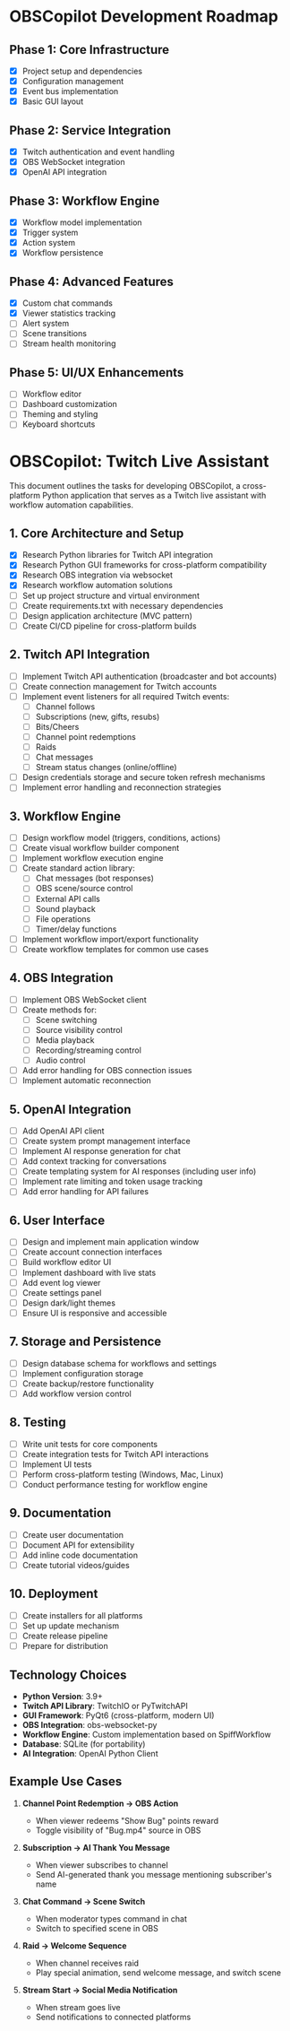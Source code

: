 # OBSCopilot Development Roadmap

## Phase 1: Core Infrastructure
- [x] Project setup and dependencies
- [x] Configuration management
- [x] Event bus implementation
- [x] Basic GUI layout

## Phase 2: Service Integration
- [x] Twitch authentication and event handling
- [x] OBS WebSocket integration
- [x] OpenAI API integration

## Phase 3: Workflow Engine
- [x] Workflow model implementation
- [x] Trigger system
- [x] Action system
- [x] Workflow persistence

## Phase 4: Advanced Features
- [x] Custom chat commands
- [x] Viewer statistics tracking
- [ ] Alert system
- [ ] Scene transitions
- [ ] Stream health monitoring

## Phase 5: UI/UX Enhancements
- [ ] Workflow editor
- [ ] Dashboard customization
- [ ] Theming and styling
- [ ] Keyboard shortcuts

# OBSCopilot: Twitch Live Assistant

This document outlines the tasks for developing OBSCopilot, a cross-platform Python application that serves as a Twitch live assistant with workflow automation capabilities.

## 1. Core Architecture and Setup

- [x] Research Python libraries for Twitch API integration
- [x] Research Python GUI frameworks for cross-platform compatibility
- [x] Research OBS integration via websocket
- [x] Research workflow automation solutions
- [ ] Set up project structure and virtual environment
- [ ] Create requirements.txt with necessary dependencies
- [ ] Design application architecture (MVC pattern)
- [ ] Create CI/CD pipeline for cross-platform builds

## 2. Twitch API Integration

- [ ] Implement Twitch API authentication (broadcaster and bot accounts)
- [ ] Create connection management for Twitch accounts
- [ ] Implement event listeners for all required Twitch events:
  - [ ] Channel follows
  - [ ] Subscriptions (new, gifts, resubs)
  - [ ] Bits/Cheers
  - [ ] Channel point redemptions
  - [ ] Raids
  - [ ] Chat messages
  - [ ] Stream status changes (online/offline)
- [ ] Design credentials storage and secure token refresh mechanisms
- [ ] Implement error handling and reconnection strategies

## 3. Workflow Engine

- [ ] Design workflow model (triggers, conditions, actions)
- [ ] Create visual workflow builder component
- [ ] Implement workflow execution engine
- [ ] Create standard action library:
  - [ ] Chat messages (bot responses)
  - [ ] OBS scene/source control
  - [ ] External API calls
  - [ ] Sound playback
  - [ ] File operations
  - [ ] Timer/delay functions
- [ ] Implement workflow import/export functionality
- [ ] Create workflow templates for common use cases

## 4. OBS Integration

- [ ] Implement OBS WebSocket client
- [ ] Create methods for:
  - [ ] Scene switching
  - [ ] Source visibility control
  - [ ] Media playback
  - [ ] Recording/streaming control
  - [ ] Audio control
- [ ] Add error handling for OBS connection issues
- [ ] Implement automatic reconnection

## 5. OpenAI Integration

- [ ] Add OpenAI API client
- [ ] Create system prompt management interface
- [ ] Implement AI response generation for chat
- [ ] Add context tracking for conversations
- [ ] Create templating system for AI responses (including user info)
- [ ] Implement rate limiting and token usage tracking
- [ ] Add error handling for API failures

## 6. User Interface

- [ ] Design and implement main application window
- [ ] Create account connection interfaces
- [ ] Build workflow editor UI
- [ ] Implement dashboard with live stats
- [ ] Add event log viewer
- [ ] Create settings panel
- [ ] Design dark/light themes
- [ ] Ensure UI is responsive and accessible

## 7. Storage and Persistence

- [ ] Design database schema for workflows and settings
- [ ] Implement configuration storage
- [ ] Create backup/restore functionality
- [ ] Add workflow version control

## 8. Testing

- [ ] Write unit tests for core components
- [ ] Create integration tests for Twitch API interactions
- [ ] Implement UI tests
- [ ] Perform cross-platform testing (Windows, Mac, Linux)
- [ ] Conduct performance testing for workflow engine

## 9. Documentation

- [ ] Create user documentation
- [ ] Document API for extensibility
- [ ] Add inline code documentation
- [ ] Create tutorial videos/guides

## 10. Deployment

- [ ] Create installers for all platforms
- [ ] Set up update mechanism
- [ ] Create release pipeline
- [ ] Prepare for distribution

## Technology Choices

- **Python Version**: 3.9+
- **Twitch API Library**: TwitchIO or PyTwitchAPI
- **GUI Framework**: PyQt6 (cross-platform, modern UI)
- **OBS Integration**: obs-websocket-py 
- **Workflow Engine**: Custom implementation based on SpiffWorkflow
- **Database**: SQLite (for portability)
- **AI Integration**: OpenAI Python Client

## Example Use Cases

1. **Channel Point Redemption → OBS Action**
   - When viewer redeems "Show Bug" points reward
   - Toggle visibility of "Bug.mp4" source in OBS

2. **Subscription → AI Thank You Message**
   - When viewer subscribes to channel
   - Send AI-generated thank you message mentioning subscriber's name

3. **Chat Command → Scene Switch**
   - When moderator types command in chat
   - Switch to specified scene in OBS

4. **Raid → Welcome Sequence**
   - When channel receives raid
   - Play special animation, send welcome message, and switch scene

5. **Stream Start → Social Media Notification**
   - When stream goes live
   - Send notifications to connected platforms
